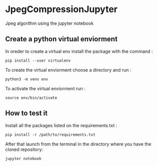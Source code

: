 # JpegCompressionJupyter
Jpeg algorithm using the jupyter notebook

## Create a python virtual enviorment

In oreder to create a virtual env install the package with the command :
```
pip install --user virtualenv
```
To create the virtual enviorment choose a directory and run :
```
python3 -m venv env
```
To activate the virtual enviorment run :
```
source env/bin/activate
```

## How to test it

Install  all the packages listed on the requirements.txt :
```
pip install -r /path/to/requirements.txt
```

After that launch from the terminal in the directory where you have the cloned repository:
```
jupyter notebook
```
